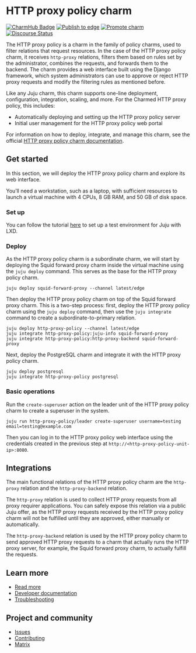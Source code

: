 # HTTP proxy policy charm 

[![CharmHub Badge](https://charmhub.io/http-proxy-policy/badge.svg)](https://charmhub.io/http-proxy-policy)
[![Publish to edge](https://github.com/canonical/http-proxy-operators/actions/workflows/publish.yaml/badge.svg)](https://github.com/canonical/http-proxy-operators/actions/workflows/publish.yaml/badge.svg)
[![Promote charm](https://github.com/canonical/http-proxy-operators/actions/workflows/promote_charm.yaml/badge.svg)](https://github.com/canonical/http-proxy-operators/actions/workflows/promote_charm.yaml)
[![Discourse Status](https://img.shields.io/discourse/status?server=https%3A%2F%2Fdiscourse.charmhub.io&style=flat&label=CharmHub%20Discourse)](https://discourse.charmhub.io)

The HTTP proxy policy is a charm in the family of policy charms, used to filter
relations that request resources. In the case of the HTTP proxy policy charm, 
it receives `http-proxy` relations, filters them based on rules set by the 
administrator, combines the requests, and forwards them to the backend. The 
charm provides a web interface built using the Django framework, which system
administrators can use to approve or reject HTTP proxy requests and modify the
filtering rules as mentioned before.

Like any Juju charm, this charm supports one-line deployment, configuration, 
integration, scaling, and more. For the Charmed HTTP proxy policy, this 
includes:

* Automatically deploying and setting up the HTTP proxy policy server
* Initial user management for the HTTP proxy policy web portal

For information on how to deploy, integrate, and manage this charm, see 
the official [HTTP proxy policy charm documentation](https://charmhub.io/http-proxy-policy).

## Get started

In this section, we will deploy the HTTP proxy policy charm and explore its web
interface.

You’ll need a workstation, such as a laptop, with sufficient resources to launch
a virtual machine with 4 CPUs, 8 GB RAM, and 50 GB of disk space.

### Set up

You can follow the tutorial [here](https://documentation.ubuntu.com/juju/3.6/howto/manage-your-deployment/manage-your-deployment-environment/#set-things-up)
to set up a test environment for Juju with LXD.

### Deploy

As the HTTP proxy policy charm is a subordinate charm, we will start by 
deploying the Squid forward proxy charm inside the virtual machine using the
`juju deploy` command. This serves as the base for the HTTP proxy policy charm.

```
juju deploy squid-forward-proxy --channel latest/edge
```

Then deploy the HTTP proxy policy charm on top of the Squid forward proxy charm.
This is a two-step process: first, deploy the HTTP proxy policy charm using the
`juju deploy` command, then use the `juju integrate` command to create a 
subordinate-to-primary relation.

```
juju deploy http-proxy-policy --channel latest/edge
juju integrate http-proxy-policy:juju-info squid-forward-proxy
juju integrate http-proxy-policy:http-proxy-backend squid-forward-proxy
```

Next, deploy the PostgreSQL charm and integrate it with the HTTP proxy policy
charm.

```
juju deploy postgresql
juju integrate http-proxy-policy postgresql
```

### Basic operations

Run the `create-superuser` action on the leader unit of the HTTP proxy policy
charm to create a superuser in the system.

```
juju run http-proxy-policy/leader create-superuser username=testing email=testing@example.com
```

Then you can log in to the HTTP proxy policy web interface using the credentials
created in the previous step at `http://<http-proxy-policy-unit-ip>:8080`.

## Integrations

The main functional relations of the HTTP proxy policy charm are the 
`http-proxy` relation and the `http-proxy-backend` relation.

The `http-proxy` relation is used to collect HTTP proxy requests from all proxy
requirer applications. You can safely expose this relation via a public Juju 
offer, as the HTTP proxy requests received by the HTTP proxy policy charm will
not be fulfilled until they are approved, either manually or automatically.

The `http-proxy-backend` relation is used by the HTTP proxy policy charm to 
send approved HTTP proxy requests to a charm that actually runs the HTTP 
proxy server, for example, the Squid forward proxy charm, to actually fulfill
the requests.

## Learn more
* [Read more](https://charmhub.io/http-proxy-policy)
* [Developer documentation]()
* [Troubleshooting](https://matrix.to/#/#charmhub-charmdev:ubuntu.com)

## Project and community
* [Issues](https://github.com/canonical/http-proxy-operators/issues)
* [Contributing](./CONTRIBUTING.md)
* [Matrix](https://matrix.to/#/#charmhub-charmdev:ubuntu.com)
